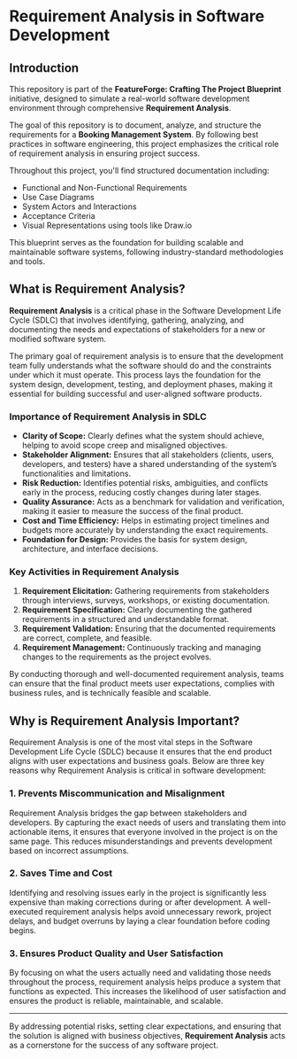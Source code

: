 # Requirement Analysis in Software Development

## Introduction

This repository is part of the **FeatureForge: Crafting The Project Blueprint** initiative, designed to simulate a real-world software development environment through comprehensive **Requirement Analysis**.

The goal of this repository is to document, analyze, and structure the requirements for a **Booking Management System**. By following best practices in software engineering, this project emphasizes the critical role of requirement analysis in ensuring project success.

Throughout this project, you'll find structured documentation including:
- Functional and Non-Functional Requirements
- Use Case Diagrams
- System Actors and Interactions
- Acceptance Criteria
- Visual Representations using tools like Draw.io

This blueprint serves as the foundation for building scalable and maintainable software systems, following industry-standard methodologies and tools.


## What is Requirement Analysis?

**Requirement Analysis** is a critical phase in the Software Development Life Cycle (SDLC) that involves identifying, gathering, analyzing, and documenting the needs and expectations of stakeholders for a new or modified software system.

The primary goal of requirement analysis is to ensure that the development team fully understands what the software should do and the constraints under which it must operate. This process lays the foundation for the system design, development, testing, and deployment phases, making it essential for building successful and user-aligned software products.

### Importance of Requirement Analysis in SDLC

- **Clarity of Scope:** Clearly defines what the system should achieve, helping to avoid scope creep and misaligned objectives.
- **Stakeholder Alignment:** Ensures that all stakeholders (clients, users, developers, and testers) have a shared understanding of the system’s functionalities and limitations.
- **Risk Reduction:** Identifies potential risks, ambiguities, and conflicts early in the process, reducing costly changes during later stages.
- **Quality Assurance:** Acts as a benchmark for validation and verification, making it easier to measure the success of the final product.
- **Cost and Time Efficiency:** Helps in estimating project timelines and budgets more accurately by understanding the exact requirements.
- **Foundation for Design:** Provides the basis for system design, architecture, and interface decisions.

### Key Activities in Requirement Analysis

1. **Requirement Elicitation:** Gathering requirements from stakeholders through interviews, surveys, workshops, or existing documentation.
2. **Requirement Specification:** Clearly documenting the gathered requirements in a structured and understandable format.
3. **Requirement Validation:** Ensuring that the documented requirements are correct, complete, and feasible.
4. **Requirement Management:** Continuously tracking and managing changes to the requirements as the project evolves.

By conducting thorough and well-documented requirement analysis, teams can ensure that the final product meets user expectations, complies with business rules, and is technically feasible and scalable.


## Why is Requirement Analysis Important?

Requirement Analysis is one of the most vital steps in the Software Development Life Cycle (SDLC) because it ensures that the end product aligns with user expectations and business goals. Below are three key reasons why Requirement Analysis is critical in software development:

### 1. Prevents Miscommunication and Misalignment

Requirement Analysis bridges the gap between stakeholders and developers. By capturing the exact needs of users and translating them into actionable items, it ensures that everyone involved in the project is on the same page. This reduces misunderstandings and prevents development based on incorrect assumptions.

### 2. Saves Time and Cost

Identifying and resolving issues early in the project is significantly less expensive than making corrections during or after development. A well-executed requirement analysis helps avoid unnecessary rework, project delays, and budget overruns by laying a clear foundation before coding begins.

### 3. Ensures Product Quality and User Satisfaction

By focusing on what the users actually need and validating those needs throughout the process, requirement analysis helps produce a system that functions as expected. This increases the likelihood of user satisfaction and ensures the product is reliable, maintainable, and scalable.

---

By addressing potential risks, setting clear expectations, and ensuring that the solution is aligned with business objectives, **Requirement Analysis** acts as a cornerstone for the success of any software project.
